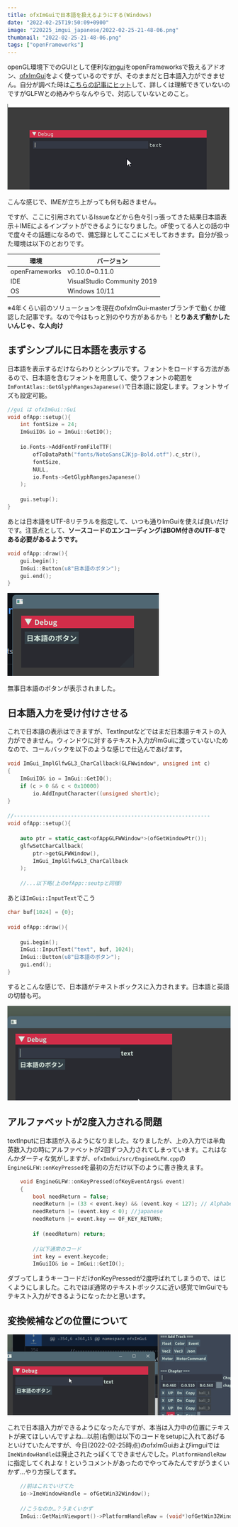 ```yaml
---
title: ofxImGuiで日本語を扱えるようにする(Windows)
date: "2022-02-25T19:50:09+0900"
image: "220225_imgui_japanese/2022-02-25-21-48-06.png"
thumbnail: "2022-02-25-21-48-06.png"
tags: ["openFrameworks"]
---
```


openGL環境下でのGUIとして便利な[imgui](https://github.com/ocornut/imgui)をopenFrameworksで扱えるアドオン、[ofxImGui](https://github.com/jvcleave/ofxImGui)をよく使っているのですが、そのままだと日本語入力ができません。自分が調べた時は[こちらの記事にヒット](https://qiita.com/hiz_/items/b02a218eaeb63023c6b2)して、詳しくは理解できていないのですがGLFWとの絡みやらなんやらで、対応していないとのこと。

![](input.gif)

こんな感じで、IMEが立ち上がっても何も起きません。

ですが、ここに引用されているIssueなどから色々引っ張ってきた結果日本語表示＋IMEによるインプットができるようになりました。oF使ってる人との話の中で度々その話題になるので、備忘録としてここにメモしておきます。自分が扱った環境は以下のとおりです。

| 環境  | バージョン              |
| --- | --------------------------- |
| openFrameworks  | v0.10.0~0.11.0              |
| IDE | VisualStudio Community 2019 |
| OS  | Windows 10/11               |

※4年くらい前のソリューションを現在のofxImGui-masterブランチで動くか確認した記事です。なので今はもっと別のやり方があるかも！**とりあえず動かしたいんじゃ、な人向け**

## まずシンプルに日本語を表示する

日本語を表示するだけならわりとシンプルです。フォントをロードする方法があるので、日本語を含むフォントを用意して、使うフォントの範囲を`ImFontAtlas::GetGlyphRangesJapanese()`で日本語に設定します。フォントサイズも設定可能。

```cpp
//gui は ofxImGui::Gui
void ofApp::setup(){
    int fontSize = 24;
    ImGuiIO& io = ImGui::GetIO();

	io.Fonts->AddFontFromFileTTF(
        ofToDataPath("fonts/NotoSansCJKjp-Bold.otf").c_str(),
        fontSize, 
        NULL, 
        io.Fonts->GetGlyphRangesJapanese()
    );

    gui.setup();
}
```

あとは日本語をUTF-8リテラルを指定して、いつも通りImGuiを使えば良いだけです。注意点として、**ソースコードのエンコーディングはBOM付きのUTF-8である必要があるようです。**

```cpp
void ofApp::draw(){
    gui.begin();
    ImGui::Button(u8"日本語のボタン");
    gui.end();
}
```

![](2022-02-25-21-15-49.png)

無事日本語のボタンが表示されました。

## 日本語入力を受け付けさせる

これで日本語の表示はできますが、TextInputなどではまだ日本語テキストの入力ができません。ウィンドウに対するテキスト入力がImGuiに渡っていないためなので、コールバックを以下のような感じで仕込んであげます。

```cpp
void ImGui_ImplGlfwGL3_CharCallback(GLFWwindow*, unsigned int c)
{
	ImGuiIO& io = ImGui::GetIO();
	if (c > 0 && c < 0x10000)
		io.AddInputCharacter((unsigned short)c);
}

//--------------------------------------------------------------
void ofApp::setup(){

    auto ptr = static_cast<ofAppGLFWWindow*>(ofGetWindowPtr());
	glfwSetCharCallback(
        ptr->getGLFWWindow(), 
        ImGui_ImplGlfwGL3_CharCallback
    );

    //...以下略(上のofApp::seutpと同様)
```

あとは`ImGui::InputText`でこう

```cpp
char buf[1024] = {0};

void ofApp::draw(){

    gui.begin();
    ImGui::InputText("text", buf, 1024);
    ImGui::Button(u8"日本語のボタン");
    gui.end();
}
```

するとこんな感じで、日本語がテキストボックスに入力されます。日本語と英語の切替も可。

![](japaneseInput.gif)

## アルファベットが2度入力される問題

textInputに日本語が入るようになりました。なりましたが、上の入力では半角英数入力の時にアルファベットが2回ずつ入力されてしまっています。これはなんかダーティな気がしますが、`ofxImGui/src/EngineGLFW.cpp`の`EngineGLFW::onKeyPressed`を最初の方だけ以下のように書き換えます。

```cpp
	void EngineGLFW::onKeyPressed(ofKeyEventArgs& event)
	{
		bool needReturn = false;
		needReturn |= (33 < event.key) && (event.key < 127); // Alphabet
		needReturn |= (event.key < 0); //japanese
		needReturn |= event.key == OF_KEY_RETURN;

		if (needReturn) return;

        //以下通常のコード
		int key = event.keycode;
		ImGuiIO& io = ImGui::GetIO();
```

ダブってしまうキーコードだけonKeyPressedが2度呼ばれてしまうので、はじくようにしました。これでほぼ通常のテキストボックスに近い感覚でImGuiでもテキスト入力ができるようになったかと思います。

## 変換候補などの位置について

![](ime.gif)

これで日本語入力ができるようになったんですが、本当は入力中の位置にテキストが来てほしいんですよね…以前(右側)は以下のコードをsetupに入れてあげるといけていたんですが、今日(2022-02-25時点)のofxImGuiおよびimguiでは`ImeWindowHandle`は廃止されたっぽくてできませんでした。`PlatformHandleRaw`に指定してくれよな！というコメントがあったのでやってみたんですがうまくいかず…やり方探してます。

```cpp
    //前はこれでいけてた
	io->ImeWindowHandle = ofGetWin32Window();

    //こうなのか…？うまくいかず
    ImGui::GetMainViewport()->PlatformHandleRaw = (void*)ofGetWin32Window();

```